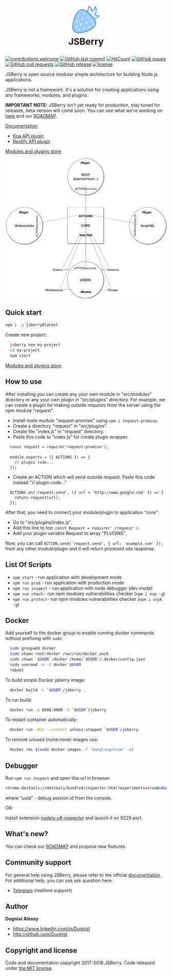 # <p align="center"><a href='https://github.com/Dugnist/jsberry'><img src='https://raw.githubusercontent.com/Dugnist/jsberry/master/packages/assets/jsberry.png' height='90' alt='JSBerry Logo' aria-label='JSBerry' /></a><br/> JSBerry </p>

[![contributions welcome](https://img.shields.io/badge/contributions-welcome-brightgreen.svg?style=flat)](https://github.com/Dugnist/jsberry/pulls)
[![GitHub last commit](https://img.shields.io/github/last-commit/Dugnist/jsberry.svg)](https://github.com/Dugnist/jsberry/commits/master)
[![HitCount](http://hits.dwyl.io/JSBerry/https://github.com/Dugnist/jsberry.svg)](https://github.com/Dugnist/jsberry)
[![GitHub issues](https://img.shields.io/github/issues/Dugnist/jsberry.svg)](https://github.com/Dugnist/jsberry/issues)
[![GitHub pull requests](https://img.shields.io/github/issues-pr/Dugnist/jsberry.svg)](https://github.com/Dugnist/jsberry/pulls)
[![GitHub release](https://img.shields.io/github/release/Dugnist/jsberry.svg)](https://github.com/Dugnist/jsberry/releases)
[![license](https://img.shields.io/github/license/Dugnist/jsberry.svg)](https://github.com/Dugnist/jsberry/blob/master/LICENSE)

JSBerry is open source modular simple architecture for building Node.js applications.

JSBerry is not a framework. It's a solution for creating applications using any frameworks, modules, and plugins.

**IMPORTANT NOTE:** JSBerry isn't yet ready for production, stay tuned for releases, beta version will come soon. You can see what we're working on [here](https://github.com/Dugnist/jsberry-core) and our [ROADMAP](https://github.com/Dugnist/jsberry/blob/master/ROADMAP.md).

<a href="https://dugnist.gitbooks.io/jsberry">Documentation</a>

- <a href="https://github.com/Dugnist/jsberry-koa-api">Koa API plugin</a>
- <a href="https://github.com/Dugnist/jsberry-restify-api">Restify API plugin</a>

<a href="https://github.com/Dugnist/jsberry/blob/master/STORE.md">Modules and plugins store</a>

<p align="center"><img src='https://raw.githubusercontent.com/Dugnist/jsberry/master/packages/assets/howtocorework.png' width='600' alt='How to core work' /></p>

## Quick start

```bash
npm i -g jsberry@latest
```

Create new project:

```bash
  jsberry new my-project
  cd my-project
  npm start
```

<a href="https://github.com/Dugnist/jsberry/blob/master/STORE.md">Modules and plugins store</a>.

## How to use

After installing you can create any your own module in "src/modules" directory or any your own plugin in "src/plugins" directory.
For example, we can create a plugin for making outside requests from the server using the npm module "request".

- Install node module "request-promise" using `npm i request-promise`.
- Create a directory "request" in "src/plugins".
- Create file "index.js" in "request" directory.
- Paste this code to "index.js" for create plugin wrapper.

```
  const request = require('request-promise');

  module.exports = ({ ACTIONS }) => {
    // plugin code...
  });
```

- Create an ACTION which will send outside request. Paste this code instead "// plugin code..."

```
  ACTIONS.on('request.send', ({ url = 'http://www.google.com' }) => {
    return request(url);
  });
```

After that, you need to connect your module/plugin to application "core":

- Go to "src/plugins/index.js".
- Add this line to top: `const Request = require('./request');`
- Add your plugin variable Request to array "PLUGINS".

Now, you can call `ACTION.send('request.send', { url: 'example.com' });` from any other module/plugin and it will return promised site response.


## List Of Scripts

- `npm start` - run application with development mode
- `npm run prod` - run application with production mode
- `npm run inspect` - run application with node debugger (dev mode)
- `npm run check` - run npm modules vulnerabilities checker (`npm i nsp -g`)
- `npm run protect`- run npm modules vulnerabilities checker (`npm i snyk -g`)

## Docker

Add yourself to the docker group to enable running docker commands
without prefixing with `sudo`:

```bash
  sudo groupadd docker
  sudo chown root:docker /var/run/docker.sock
  sudo chown `$USER`:docker /home/`$USER`/.docker/config.json
  sudo usermod -a -G docker $USER
  reboot
```

To build simple Docker jsberry image:

```bash
  docker build -t `$USER`/jsberry .
```

To run build:
```bash
  docker run -p 8080:8000 -d `$USER`/jsberry
```

To restart container automatically:

```bash
  docker run -dit --restart unless-stopped `$USER`/jsberry
```

To remove unused (none:none) images use:

```bash
  docker rmi $(sudo docker images -f "dangling=true" -q)
```

## Debugger

Run `npm run inspect` and open this url in browser:

```bash
chrome-devtools://devtools/bundled/inspector.html?experiments=true&v8only=true&ws=127.0.0.1:9229/${uuid}
```

where "uuid" - debug session id from the console.

OR:

Install extension <a href='https://chrome.google.com/webstore/detail/nodejs-v8-inspector/lfnddfpljnhbneopljflpombpnkfhggl'>nodejs-v8-inspector</a> and launch it on 9229 port.

## What's new?

You can check our <a href="https://github.com/Dugnist/jsberry/blob/master/ROADMAP.md" target="_blank">ROADMAP</a> and propose new features.

## Community support

For general help using JSBerry, please refer to the official <a href="https://dugnist.gitbooks.io/jsberry" target="_blank">documentation</a>. For additional help, you can use ask question here:

  - <a href="https://t.me/joinchat/Ell7tkiTmlo8WvGgRu2aoA">Telegram</a> (realtime support)

## Author

**Dugnist Alexey**

- <https://www.linkedin.com/in/Dugnist>
- <http://github.com/Dugnist>


## Copyright and license

Code and documentation copyright 2017-2018 JSBerry. Code released under [the MIT license](LICENSE).
